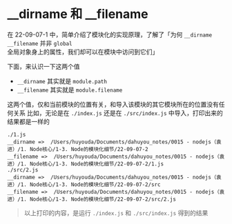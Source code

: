 # __dirname 和 __filename

在 22-09-07-1 中，简单介绍了模块化的实现原理，了解了「为何 `__dirname` `__filename` 并非 `global` 全局对象身上的属性，我们却可以在模块中访问到它们」

下面，来认识一下这两个值

- `__dirname` 其实就是 `module.path`
- `__filename` 其实就是 `module.filename`

这两个值，仅和当前模块的位置有关，和导入该模块的其它模块所在的位置没有任何关系
比如，无论是在 `./index.js` 还是在 `./src/index.js` 中导入，打印出来的结果都是一样的

```
./1.js
__dirname =>  /Users/huyouda/Documents/dahuyou_notes/0015 - nodejs（袁进）/1. Node核心/1-3. Node的模块化细节/22-09-07-2
__filename =>  /Users/huyouda/Documents/dahuyou_notes/0015 - nodejs（袁进）/1. Node核心/1-3. Node的模块化细节/22-09-07-2/1.js
./src/2.js
__dirname =>  /Users/huyouda/Documents/dahuyou_notes/0015 - nodejs（袁进）/1. Node核心/1-3. Node的模块化细节/22-09-07-2/src
__filename =>  /Users/huyouda/Documents/dahuyou_notes/0015 - nodejs（袁进）/1. Node核心/1-3. Node的模块化细节/22-09-07-2/src/2.js
```

> 以上打印的内容，是运行 `./index.js` 和 `./src/index.js` 得到的结果